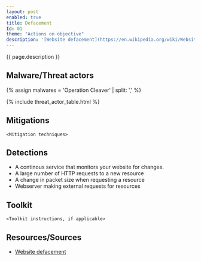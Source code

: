 ```yaml
---
layout: post
enabled: true
title: Defacement
Id: 01
theme: "Actions on objective"
description: '[Website defacement](https://en.wikipedia.org/wiki/Website_defacement) is an attack on a website that changes the visual appearance of the site or a webpage. These are typically the work of defacers, who break into a web server and replace the hosted website with one of their own. Defacement is generally meant as a kind of electronic graffiti and, as other forms of vandalism, is also used to spread messages by politically motivated "cyber protesters" or hacktivists[1].'
---
```

{{ page.description }}


## Malware/Threat actors

<!-- Threat actors table -->
{% assign malwares = 'Operation Cleaver' | split: ',' %}

{% include threat_actor_table.html %}

## Mitigations

`<Mitigation techniques>`

## Detections

* A continous service that monitors your website for changes.
* A large number of HTTP requests to a new resource
* A change in packet size when requesting a resource
* Webserver making external requests for resources

## Toolkit

`<Toolkit instructions, if applicable>`

## Resources/Sources

* [Website defacement](https://en.wikipedia.org/wiki/Website_defacement)
